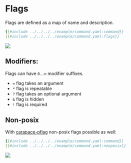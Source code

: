 # Flags

Flags are defined as a map of name and description.

```yaml
{{#include ../../../../example/command.yaml:command}}
{{#include ../../../../example/command.yaml:flags}}
```

![](./flags.cast)

## Modifiers:

Flags can have `0..n` modifier suffixes.

- `=` flag takes an argument
- `*` flag is repeatable
- `?` flag takes an optional argument
- `&` flag is hidden
- `!` flag is required

## Non-posix

With [carapace-pflag](https://github.com/carapace-sh/carapace-pflag) non-posix flags possible as well:

```yaml
{{#include ../../../../example/command.yaml:command}}
{{#include ../../../../example/command.yaml:nonposix}}
```

![](./nonposix.cast)
